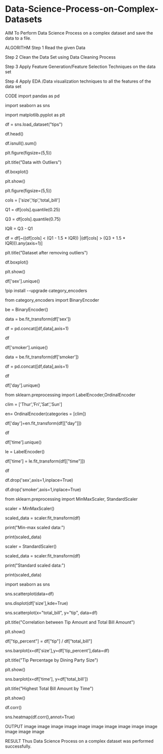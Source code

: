 # Data-Science-Process-on-Complex-Datasets
AIM
To Perform Data Science Process on a complex dataset and save the data to a file.

ALGORITHM
Step 1
Read the given Data

Step 2
Clean the Data Set using Data Cleaning Process

Step 3
Apply Feature Generation/Feature Selection Techniques on the data set

Step 4
Apply EDA /Data visualization techniques to all the features of the data set

CODE
import pandas as pd

import seaborn as sns

import matplotlib.pyplot as plt

df = sns.load_dataset("tips")

df.head()

df.isnull().sum()

plt.figure(figsize=(5,5))

plt.title("Data with Outliers")

df.boxplot()

plt.show()

plt.figure(figsize=(5,5))

cols = ['size','tip','total_bill']

Q1 = df[cols].quantile(0.25)

Q3 = df[cols].quantile(0.75)

IQR = Q3 - Q1

df = df[~((df[cols] < (Q1 - 1.5 * IQR)) |(df[cols] > (Q3 + 1.5 * IQR))).any(axis=1)]

plt.title("Dataset after removing outliers")

df.boxplot()

plt.show()

df['sex'].unique()

!pip install --upgrade category_encoders

from category_encoders import BinaryEncoder

be = BinaryEncoder()

data = be.fit_transform(df['sex'])

df = pd.concat([df,data],axis=1)

df

df['smoker'].unique()

data = be.fit_transform(df['smoker'])

df = pd.concat([df,data],axis=1)

df

df['day'].unique()

from sklearn.preprocessing import LabelEncoder,OrdinalEncoder

clim = ['Thur','Fri','Sat','Sun']

en= OrdinalEncoder(categories = [clim])

df['day']=en.fit_transform(df[["day"]])

df

df['time'].unique()

le = LabelEncoder()

df['time'] = le.fit_transform(df[["time"]])

df

df.drop('sex',axis=1,inplace=True)

df.drop('smoker',axis=1,inplace=True)

from sklearn.preprocessing import MinMaxScaler, StandardScaler

scaler = MinMaxScaler()

scaled_data = scaler.fit_transform(df)

print("Min-max scaled data:")

print(scaled_data)

scaler = StandardScaler()

scaled_data = scaler.fit_transform(df)

print("Standard scaled data:")

print(scaled_data)

import seaborn as sns

sns.scatterplot(data=df)

sns.displot(df['size'],kde=True)

sns.scatterplot(x="total_bill", y="tip", data=df)

plt.title("Correlation between Tip Amount and Total Bill Amount")

plt.show()

df["tip_percent"] = df["tip"] / df["total_bill"]

sns.barplot(x=df['size'],y=df['tip_percent'],data=df)

plt.title("Tip Percentage by Dining Party Size")

plt.show()

sns.barplot(x=df['time'], y=df['total_bill'])

plt.title("Highest Total Bill Amount by Time")

plt.show()

df.corr()

sns.heatmap(df.corr(),annot=True)

OUTPUT
image image image image image image image image image image image image image

RESULT
Thus Data Science Process on a complex dataset was performed successfully.
